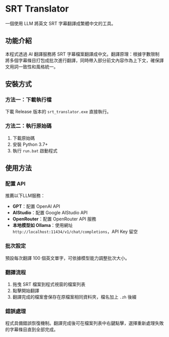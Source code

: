 # SRT Translator

一個使用 LLM 將英文 SRT 字幕翻譯成繁體中文的工具。

## 功能介紹

本程式透過 AI 翻譯服務將 SRT 字幕檔案翻譯成中文。翻譯原理：根據字數限制將多個字幕條目打包成批次進行翻譯，同時帶入部分前文內容作為上下文，確保譯文用詞一致性和風格統一。

## 安裝方式

### 方法一：下載執行檔
下載 Release 版本的 `srt_translator.exe` 直接執行。

### 方法二：執行原始碼
1. 下載原始碼
2. 安裝 Python 3.7+
3. 執行 `run.bat` 啟動程式

## 使用方法

### 配置 API
推薦以下LLM服務：
- **GPT**：配置 OpenAI API
- **AIStudio**：配置 Google AIStudio API
- **OpenRouter**：配置 OpenRouter API 服務
- **本地模型如 Ollama**：使用網址 `http://localhost:11434/v1/chat/completions`，API Key 留空

### 批次設定
預設每次翻譯 100 個英文單字，可依據模型能力調整批次大小。

### 翻譯流程
1. 拖曳 SRT 檔案到程式視窗的檔案列表
2. 點擊開始翻譯
3. 翻譯完成的檔案會保存在原檔案相同資料夾，檔名加上 `.zh` 後綴

### 錯誤處理
程式具備錯誤恢復機制。翻譯完成後可在檔案列表中右鍵點擊，選擇重新處理失敗的字幕條目直到全部完成。